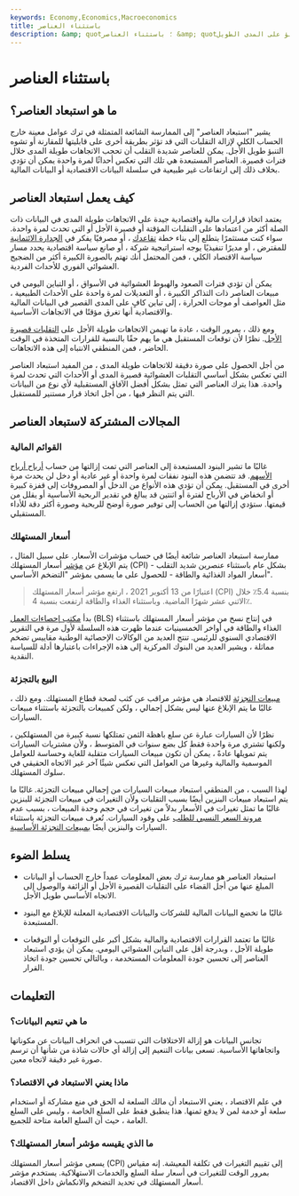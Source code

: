 ```yaml
---
keywords: Economy,Economics,Macroeconomics
title: باستثناء العناصر
description: &amp; quot؛ باستثناء العناصر &amp; quot؛ يشير إلى ممارسة ترك عوامل معينة خارج الحساب لإزالة التقلبات التي قد تشوه التنبؤ على المدى الطويل.
---
```


# باستثناء العناصر
## ما هو استبعاد العناصر؟

يشير "استبعاد العناصر" إلى الممارسة الشائعة المتمثلة في ترك عوامل معينة خارج الحساب الكلي لإزالة التقلبات التي قد تؤثر بطريقة أخرى على قابليتها للمقارنة أو تشوه التنبؤ طويل الأجل. يمكن للعناصر شديدة التقلب أن تحجب الاتجاهات طويلة المدى خلال فترات قصيرة. العناصر المستبعدة هي تلك التي تعكس أحداثًا لمرة واحدة يمكن أن تؤدي بخلاف ذلك إلى ارتفاعات غير طبيعية في سلسلة البيانات الاقتصادية أو البيانات المالية.

## كيف يعمل استبعاد العناصر

يعتمد اتخاذ قرارات مالية واقتصادية جيدة على الاتجاهات طويلة المدى في البيانات ذات الصلة أكثر من اعتمادها على التقلبات المؤقتة أو قصيرة الأجل أو التي تحدث لمرة واحدة. سواء كنت مستثمرًا يتطلع إلى بناء خطة [تقاعدك](/retirement-planning) ، أو مصرفيًا يفكر في [الجدارة الائتمانية](/credit-worthiness) للمقترض ، أو مديرًا تنفيذيًا يوجه استراتيجية شركة ، أو صانع سياسة اقتصادية يحدد مسار سياسة الاقتصاد الكلي ، فمن المحتمل أنك تهتم بالصورة الكبيرة أكثر من الضجيج العشوائي الفوري للأحداث الفردية.

يمكن أن تؤدي فترات الصعود والهبوط العشوائية في الأسواق ، أو التباين اليومي في مبيعات العناصر ذات التذاكر الكبيرة ، أو التعديلات لمرة واحدة على الأحداث الطبيعية ، مثل العواصف أو موجات الحرارة ، إلى تباين كافٍ على المدى القصير في البيانات المالية والاقتصادية أنها تغرق مؤقتًا في الاتجاهات الأساسية.

ومع ذلك ، بمرور الوقت ، عادة ما تهيمن الاتجاهات طويلة الأجل على [التقلبات قصيرة الأجل](/volatility). نظرًا لأن توقعات المستقبل هي ما يهم حقًا بالنسبة للقرارات المتخذة في الوقت الحاضر ، فمن المنطقي الانتباه إلى هذه الاتجاهات.

من أجل الحصول على صورة دقيقة للاتجاهات طويلة المدى ، من المفيد استبعاد العناصر التي تعكس بشكل أساسي التقلبات العشوائية قصيرة المدى أو الأحداث التي تحدث لمرة واحدة. هذا يترك العناصر التي تمثل بشكل أفضل الآفاق المستقبلية لأي نوع من البيانات التي يتم النظر فيها ، من أجل اتخاذ قرار مستنير للمستقبل.

## المجالات المشتركة لاستبعاد العناصر

### القوائم المالية

غالبًا ما تشير البنود المستبعدة إلى العناصر التي تمت إزالتها من حساب [أرباح أرباح](/eps) [الأسهم](/eps). قد تتضمن هذه البنود نفقات لمرة واحدة أو غير عادية أو دخل لن يحدث مرة أخرى في المستقبل. يمكن أن تؤدي هذه الأنواع من الدخل أو المصروفات إلى قفزة كبيرة أو انخفاض في الأرباح لفترة أو اثنتين قد يبالغ في تقدير الربحية الأساسية أو يقلل من قيمتها. ستؤدي إزالتها من الحساب إلى توفير صورة أوضح للربحية وصورة أكثر دقة للأداء المستقبلي.

### أسعار المستهلك

ممارسة استبعاد العناصر شائعة أيضًا في حساب مؤشرات الأسعار. على سبيل المثال ، يتم الإبلاغ عن [مؤشر](/consumerpriceindex) أسعار المستهلك (CPI) بشكل عام باستثناء عنصرين شديد التقلب - أسعار المواد الغذائية والطاقة - للحصول على ما يسمى بمؤشر "التضخم الأساسي".

> اعتبارًا من 13 أكتوبر 2021 ، ارتفع مؤشر أسعار المستهلك (CPI) بنسبة 5.4٪ خلال الاثني عشر شهرًا الماضية. وباستثناء الغذاء والطاقة ارتفعت بنسبة 4٪.

>

بدأ [مكتب إحصاءات العمل](/bls) (BLS) في إنتاج نسخ من مؤشر أسعار المستهلك باستثناء الغذاء والطاقة في أواخر الخمسينيات عندما ظهرت هذه السلسلة لأول مرة في التقرير الاقتصادي السنوي للرئيس. تنتج العديد من الوكالات الإحصائية الوطنية مقاييس تضخم مماثلة ، ويشير العديد من البنوك المركزية إلى هذه الإجراءات باعتبارها أدلة للسياسة النقدية.

### البيع بالتجزئة

[مبيعات التجزئة](/retail-sales) للاقتصاد هي مؤشر مراقب عن كثب لصحة قطاع المستهلك. ومع ذلك ، غالبًا ما يتم الإبلاغ عنها ليس بشكل إجمالي ، ولكن كمبيعات بالتجزئة باستثناء مبيعات السيارات.

نظرًا لأن السيارات عبارة عن سلع باهظة الثمن تمتلكها نسبة كبيرة من المستهلكين ، ولكنها تشتري مرة واحدة فقط كل بضع سنوات في المتوسط ، ولأن مشتريات السيارات يتم تمويلها عادةً ، يمكن أن تكون مبيعات السيارات متقلبة للغاية وحساسة للعوامل الموسمية والمالية وغيرها من العوامل التي تعكس شيئًا آخر غير الاتجاه الحقيقي في سلوك المستهلك.

لهذا السبب ، من المنطقي استبعاد مبيعات السيارات من إجمالي مبيعات التجزئة. غالبًا ما يتم استبعاد مبيعات البنزين أيضًا بسبب التقلبات ولأن التغيرات في مبيعات التجزئة للبنزين غالبًا ما تمثل تغيرات في الأسعار بدلاً من تغيرات في حجم وحدة المبيعات ، بسبب عدم [مرونة السعر النسبي للطلب](/priceelasticity) على وقود السيارات. تُعرف مبيعات التجزئة باستثناء السيارات والبنزين أيضًا [بمبيعات التجزئة الأساسية](/core-retail-sales).

## يسلط الضوء

- استبعاد العناصر هو ممارسة ترك بعض المعلومات عمداً خارج الحساب أو البيانات المبلغ عنها من أجل القضاء على التقلبات القصيرة الأجل أو الزائفة والوصول إلى الاتجاه الأساسي طويل الأجل.

- غالبًا ما تخضع البيانات المالية للشركات والبيانات الاقتصادية المعلنة للإبلاغ مع البنود المستبعدة.

- غالبًا ما تعتمد القرارات الاقتصادية والمالية بشكل أكبر على التوقعات أو التوقعات طويلة الأجل ، وبدرجة أقل على التباين العشوائي اليومي. يمكن أن يؤدي استبعاد العناصر إلى تحسين جودة المعلومات المستخدمة ، وبالتالي تحسين جودة اتخاذ القرار.

## التعليمات

### ما هي تنعيم البيانات؟

تجانس البيانات هو إزالة الاختلافات التي تتسبب في انحراف البيانات عن مكوناتها واتجاهاتها الأساسية. تسعى بيانات التنعيم إلى إزالة أي حالات شاذة من شأنها أن ترسم صورة غير دقيقة لاتجاه معين.

### ماذا يعني الاستبعاد في الاقتصاد؟

في علم الاقتصاد ، يعني الاستبعاد أن مالك السلعة له الحق في منع مشاركة أو استخدام سلعة أو خدمة لمن لا يدفع ثمنها. هذا ينطبق فقط على السلع الخاصة ، وليس على السلع العامة ، حيث أن السلع العامة متاحة للجميع.

### ما الذي يقيسه مؤشر أسعار المستهلك؟

يسعى مؤشر أسعار المستهلك (CPI) إلى تقييم التغيرات في تكلفة المعيشة. إنه مقياس بمرور الوقت للتغيرات في أسعار سلة السلع والخدمات الاستهلاكية. يستخدم مؤشر أسعار المستهلك في تحديد التضخم والانكماش داخل الاقتصاد.

